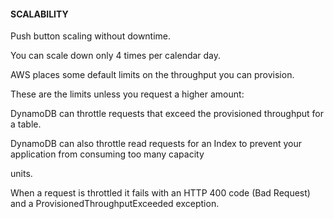 #### SCALABILITY

Push button scaling without downtime.

You can scale down only 4 times per calendar day.

AWS places some default limits on the throughput you can provision.

These are the limits unless you request a higher amount:

DynamoDB can throttle requests that exceed the provisioned throughput for a
table.

DynamoDB can also throttle read requests for an Index to prevent your
application from consuming too many capacity

units.

When a request is throttled it fails with an HTTP 400 code (Bad Request) and a
ProvisionedThroughputExceeded exception.

